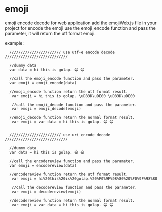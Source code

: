 # emoji
emoji encode decode for web application
add the emojiWeb.js file in your project
for encode the emoji use the emoji_encode function and pass the parameter, it will return the utf format emoji.




example:



      /////////////////////// use utf-e encode decode ////////////////////////////
      
      //dummy data
      var data = hi this is golap. 😀 😀
      
      //call the emoji_encode function and pass the parameter.
      var emoji = emoji_encode(data)
      
      //emoji_encode function return the utf format result.
       var emoji = hi this is golap. \uD83D\uDE00 \uD83D\uDE00
       
       //call the emoji_decode function and pass the parameter.
       var emoji = emoji_decode(emoji)
       
      //emoji_decode function return the normal format result.
       var emoji = var data = hi this is golap. 😀 😀
       

      /////////////////////// use uri encode decode ////////////////////////////
      
      //dummy data
      var data = hi this is golap. 😀 😀 
      
      //call the encodereview function and pass the parameter.
      var emoji = encodereview(data)
      
      //encodereview function return the utf format result.
       var emoji = hi%20this%20is%20golap.%20%F0%9F%98%80%20%F0%9F%98%80
       
       //call the decodereview function and pass the parameter.
       var emoji = decodereview(emoji)
       
      //decodereview function return the normal format result.
       var emoji = var data = hi this is golap. 😀 😀
       
       
       
       
       
      
      
      
  
        

